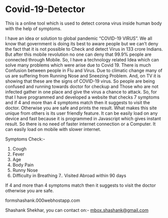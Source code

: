 # Covid-19-Detector
This is a online tool which is used to detect corona virus inside human body with the help of symptoms.

I have an idea or solution to global pandemic “COVID-19 VIRUS”. We all know that government is doing its best to aware people but we can’t deny the fact that it is not possible to Check and detect Virus in 133 crore Indians. But after this mobile revolution no one can deny that 99.9% people are connected through Mobile. So, I have a technology related Idea which can solve many problems which were arise due to Covid 19. There is much Confusion between people in Flu and Virus. Due to climatic change many of us are suffering from Running Nose and Sneezing Problem. And, on TV it is showing that these are the signs of COVID-19 virus. So people are being confused and running towards doctor for checkup and Those who are not infected gather in one place and give the virus a chance to attack. So, for that I have programmed and developed a website that checks 7 symptoms and if 4 and more than 4 symptoms match then it suggests to visit the doctor. Otherwise you are safe and prints the result. What makes this site unique from others is its user friendly feature. It can be easily load on any device and fast because it is programmed in Javascript which gives instant result. So there is no need of faster internet connection or a Computer. It can easily load on mobile with slower internet.  

Symptoms Check:-   

1. Cough
2. Fever
3. Age 
4. Body Pain
5. Runny Nose 
6. Difficulty in Breathing 
7.. Visited Abroad within 90 days 

If 4 and more than 4 symptoms match then it suggests to visit the doctor otherwise you are safe.

formshashank.000webhostapp.com

Shashank Shekhar, you can contact on:- mbox.shashank@gmail.com
